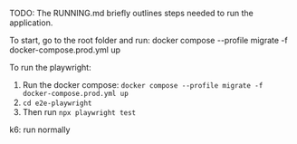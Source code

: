 TODO: The RUNNING.md briefly outlines steps needed to run the application.

To start, go to the root folder and run:
docker compose --profile migrate -f docker-compose.prod.yml up

To run the playwright:
1. Run the docker compose: `docker compose --profile migrate -f docker-compose.prod.yml up`
2. `cd e2e-playwright`
3. Then run `npx playwright test`

k6: run normally
